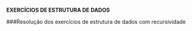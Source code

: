 **EXERCÍCIOS DE ESTRUTURA DE DADOS**

###Resolução dos exercícios de estrutura de dados com recursividade
